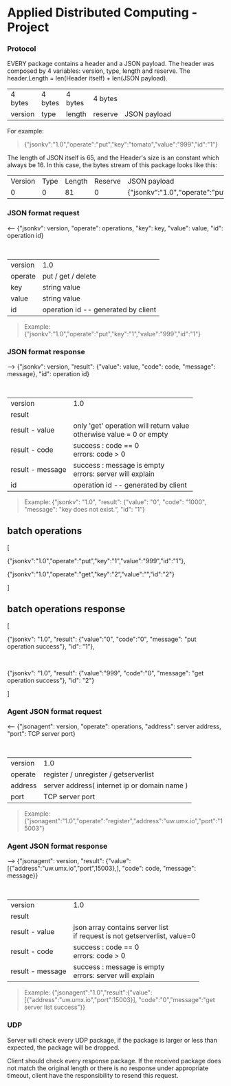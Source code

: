 # Applied Distributed Computing - Project

<h3>Protocol</h3>

<P>
EVERY package contains a header and a JSON payload. The header was composed by 4 variables: version, type, length and reserve. 
The header.Length = len(Header itself) + len(JSON payload).
</P>

<table>
    <tr>
        <td>4 bytes</td>
        <td>4 bytes</td>
        <td>4 bytes</td>
        <td>4 bytes</td>
        <td></td>
    </tr>
    <tr>
        <td>version</td>
        <td>type</td>
        <td>length</td>
        <td>reserve</td>
        <td width=60%>JSON payload</td>
    </tr>
</table>
<P>
For example: 
<blockquote>
{"jsonkv":"1.0","operate":"put","key":"tomato","value":"999","id":"1"}
</blockquote>
</P>
<P>
The length of JSON itself is 65, and the Header's size is an constant which always be 16. In this case, the bytes stream of this package looks like this:
<table>
    <tr>
        <td>Version</td>
        <td>Type</td>
        <td>Length</td>
        <td>Reserve</td>
        <td>JSON payload</td>
    </tr>
    <tr>
        <td>0</td>
        <td>0</td>
        <td>81</td>
        <td>0</td>
        <td>{"jsonkv":"1.0","operate":"put","key":"1","value":"999","id":"1"}</td>
    </tr>
</table>
</P>

<h3>JSON format request</h3>
  <p> <-- {"jsonkv": version, "operate": operations, "key": key, "value": value, "id": operation id}</p>
  <p>
      <table>
        <tr><td>version</td><td>1.0</td></tr>
        <tr><td>operate</td><td>put / get / delete</td></tr>
        <tr><td>key</td><td>string value</td></tr>
        <tr><td>value</td><td>string value</td></tr>
        <tr><td>id</td><td>operation id -- generated by client</td></tr>
      </table>
  </p> 
  <blockquote>
    Example:
     {"jsonkv":"1.0","operate":"put","key":"1","value":"999","id":"1"}
  </blockquote>
<h3>JSON format response</h3>
  <p> --> {"jsonkv": version, "result": {"value": value, "code": code, "message": message}, "id": operation id}</p>
  <p>
      <table>
        <tr><td>version</td><td>1.0</td></tr>
        <tr><td>result</td><td> </td></tr>
        <tr><td>result - value</td><td>only 'get' operation will return value<br>otherwise value = 0 or empty</td></tr>
        <tr><td>result - code</td><td> success : code == 0<br>errors: code > 0</td></tr>
        <tr><td>result - message</td><td>success : message is empty<br>errors: server will explain</td></tr>
        <tr><td>id</td><td>operation id -- generated by client</td></tr>
      </table>
  </p>
 <blockquote>
    Example:
     {"jsonkv": "1.0", "result": {"value": "0", "code": "1000", "message": "key does not exist.“, "id": ”1“}
  </blockquote>

  <h2>batch operations</h2>
   [
   <p>{"jsonkv":"1.0","operate":"put","key":"1","value":"999","id":"1"},</p>
   <p>{"jsonkv":"1.0","operate":"get","key":"2“,"value":"","id":"2"}</p>
   ]
   </p>
  <h2>batch operations response</h2>
   [
   <p>{"jsonkv": "1.0", "result": {"value":"0", "code":"0", "message": "put operation success"}, "id": "1"},</p>
   <p>{"jsonkv": "1.0", "result": {"value":"999", "code":"0", "message": "get operation success"}, "id": "2"}</p>
   ]
   </p>

<h3>Agent JSON format request</h3>
  <p> <-- {"jsonagent": version, "operate": operations, "address": server address, "port": TCP server port}</p>
  <p>
      <table>
        <tr><td>version</td><td>1.0</td></tr>
        <tr><td>operate</td><td>register / unregister / getserverlist</td></tr>
        <tr><td>address</td><td>server address( internet ip or domain name )</td></tr>
        <tr><td>port</td><td>TCP server port</td></tr>
      </table>
  </p> 
  <blockquote>
    Example:
     {"jsonagent":"1.0","operate":"register","address":"uw.umx.io","port":"15003"}
  </blockquote>
  
<h3>Agent JSON format response</h3>
  <p> --> {"jsonagent": version, "result": {"value": [{"address":"uw.umx.io","port",15003},], "code": code, "message": message}}</p>
  <p>
      <table>
        <tr><td>version</td><td>1.0</td></tr>
        <tr><td>result</td><td> </td></tr>
        <tr><td>result - value</td><td>json array contains server list<BR>if request is not getserverlist, value=0</td></tr>
        <tr><td>result - code</td><td> success : code == 0<br>errors: code > 0</td></tr>
        <tr><td>result - message</td><td>success : message is empty<br>errors: server will explain</td></tr>
      </table>
  </p>
 <blockquote>
    Example:
    {"jsonagent":"1.0","result":{"value":[{"address":"uw.umx.io","port":15003}], "code":"0","message":"get server list success"}}
  </blockquote>
  
<h3>UDP</h3>
<P>
Server will check every UDP package, if the package is larger or less than expected, the package will be dropped.

Client should check every response package. If the received package does not match the original length or there is no response under appropriate timeout, client have the responsibility to resend this request.
</P>
